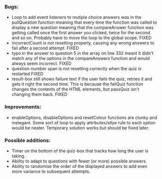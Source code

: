 ### Bugs: 
- Loop to add event listeners to mutiple choice answers was in the pullQuestion function meaning that every time the function was called to display a new question meaning that the compareAnswer function was getting called once the first answer you clicked, twice for the second and so on. Probably have to move the loop to the global scope. FIXED
- incorrectCount is not resetting properly, causing any wrong answers to fail after a second attempt. FIXED
- typo in the answer to question 5 in the array on line 332 meant it didn't match any of the options in the compareAnswers function and would always seem incorrect. FIXED
- question-number span is not resetting correctly when the quiz is restarted FIXED
- result-box still shows failure text if the user fails the quiz, retries it and gets it right the second time. This is because the failQuiz function changes the contents of the HTML elements, but passQuiz isn't changing them back. FIXED


### Improvements: 
- enableOptions, disableOptions and resetColour functions are clunky and inelegant. Some sort of loop to apply attributes/stlye rule to each option would be neater. Temporary solution works but should be fixed later.

### Possible additions:
- Timer on the bottom of the quiz-box that tracks how long the user is taking.
- Ability to adapt to questions with fewer (or more) possible answers.
- Ability to randomise the order of the displayed answers to add even more variance to subsequent attempts.